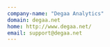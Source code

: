 ```yaml
---
company-name: "Degaa Analytics"
domain: degaa.net
home: http://www.degaa.net/
email: support@degaa.net
---
```





